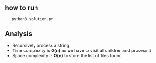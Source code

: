 ## how to run
```
   python3 solution.py
```

## Analysis
- Recursively process a string
- Time complexity is **O(n)** as we have to visit all children and process it
- Space complexity is **O(n)** to store the list of files found